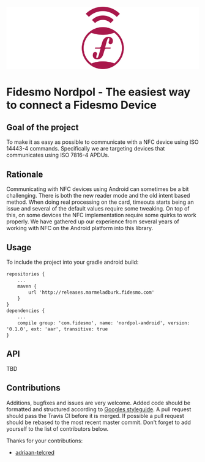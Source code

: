 ![Nordpol icon](/nordpol_super_secret_nfc_project.png?raw=true)
# Fidesmo Nordpol - The easiest way to connect a Fidesmo Device

## Goal of the project
To make it as easy as possible to communicate with a NFC device using ISO 14443-4 commands. Specifically we are targeting devices that communicates using ISO 7816-4 APDUs.

## Rationale
Communicating with NFC devices using Android can sometimes be a bit challenging. There is both the new reader mode and the old intent based method. When doing real processing on the card, timeouts starts being an issue and several of the default values require some tweaking. On top of this, on some devices the NFC implementation require some quirks to work properly. We have gathered up our experience from several years of working with NFC on the Android platform into this library.

## Usage

To include the project into your gradle android build:
```
repositories {
    ...
    maven {
        url 'http://releases.marmeladburk.fidesmo.com'
    }
}
dependencies {
    ...
    compile group: 'com.fidesmo', name: 'nordpol-android', version: '0.1.0', ext: 'aar', transitive: true
}
```
## API

TBD

## Contributions

Additions, bugfixes and issues are very welcome. Added code should be
formatted and structured according to [Googles
styleguide](http://google.github.io/styleguide/javaguide.html). A pull
request should pass the Travis CI before it is merged. If possible
a pull request should be rebased to the most recent master
commit. Don't forget to add yourself to the list of contributors below.

Thanks for your contributions:

- [adriaan-telcred](https://github.com/adriaan-telcred)
